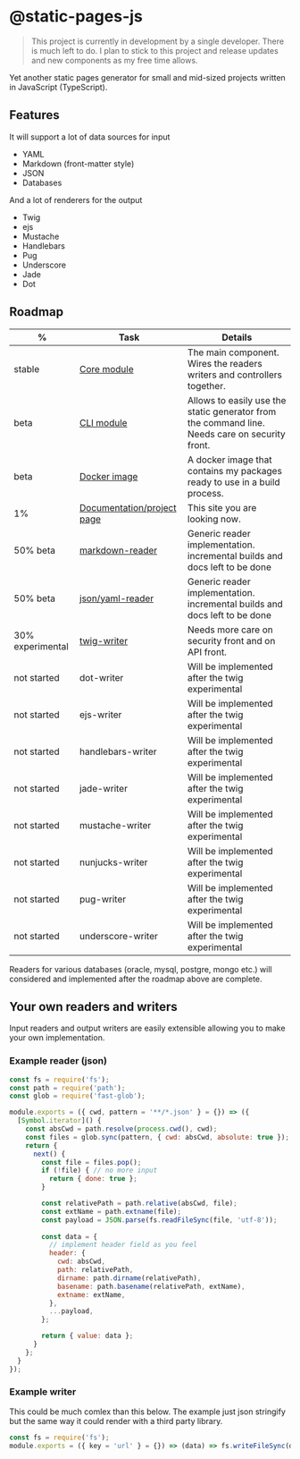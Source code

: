 # @static-pages-js

> This project is currently in development by a single developer. There is much left to do. I plan to stick to this project and release updates and new components as my free time allows.

Yet another static pages generator for small and mid-sized projects written in JavaScript (TypeScript).

## Features

It will support a lot of data sources for input
- YAML
- Markdown (front-matter style)
- JSON
- Databases

And a lot of renderers for the output
- Twig
- ejs
- Mustache
- Handlebars
- Pug
- Underscore
- Jade
- Dot

## Roadmap

| % | Task | Details |
|---|------|---------|
| stable | [Core module](https://www.npmjs.com/package/@static-pages/core) | The main component. Wires the readers writers and controllers together. |
| beta | [CLI module](https://www.npmjs.com/package/@static-pages/cli) | Allows to easily use the static generator from the command line. Needs care on security front. |
| beta | [Docker image](https://hub.docker.com/repository/docker/staticpages/cli) | A docker image that contains my packages ready to use in a build process. |
| 1% | [Documentation/project page](https://staticpagesjs.github.io/) | This site you are looking now. |
| 50% beta | [markdown-reader](https://www.npmjs.com/package/@static-pages/markdown-reader) | Generic reader implementation. incremental builds and docs left to be done |
| 50% beta | [json/yaml-reader](https://www.npmjs.com/package/@static-pages/yaml-reader) | Generic reader implementation. incremental builds and docs left to be done |
| 30% experimental | [twig-writer](https://www.npmjs.com/package/@static-pages/twig-writer) | Needs more care on security front and on API front. |
| not started | dot-writer | Will be implemented after the twig experimental |
| not started | ejs-writer | Will be implemented after the twig experimental |
| not started | handlebars-writer | Will be implemented after the twig experimental |
| not started | jade-writer | Will be implemented after the twig experimental |
| not started | mustache-writer | Will be implemented after the twig experimental |
| not started | nunjucks-writer | Will be implemented after the twig experimental |
| not started | pug-writer | Will be implemented after the twig experimental |
| not started | underscore-writer | Will be implemented after the twig experimental |

Readers for various databases (oracle, mysql, postgre, mongo etc.) will considered and implemented after the roadmap above are complete.

## Your own readers and writers

Input readers and output writers are easily extensible allowing you to make your own implementation.

### Example reader (json)
```js
const fs = require('fs');
const path = require('path');
const glob = require('fast-glob');

module.exports = ({ cwd, pattern = '**/*.json' } = {}) => ({
  [Symbol.iterator]() {
    const absCwd = path.resolve(process.cwd(), cwd);
    const files = glob.sync(pattern, { cwd: absCwd, absolute: true });
    return {
      next() {
        const file = files.pop();
        if (!file) { // no more input
          return { done: true };
        }

        const relativePath = path.relative(absCwd, file);
        const extName = path.extname(file);
        const payload = JSON.parse(fs.readFileSync(file, 'utf-8'));
        
        const data = {
          // implement header field as you feel
          header: {
            cwd: absCwd,
            path: relativePath,
            dirname: path.dirname(relativePath),
            basename: path.basename(relativePath, extName),
            extname: extName,
          },
          ...payload,
        };

        return { value: data };
      }
    };
  }
});
```

### Example writer

This could be much comlex than this below. The example just json stringify but the same way it could render with a third party library.

```js
const fs = require('fs');
module.exports = ({ key = 'url' } = {}) => (data) => fs.writeFileSync(data[key] || 'unnamed', JSON.stringify(data, null, 4));
```
